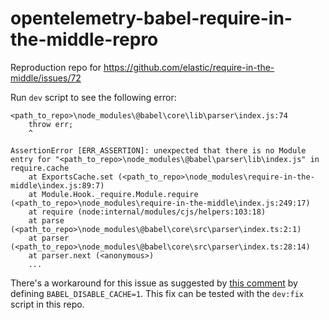 # opentelemetry-babel-require-in-the-middle-repro
Reproduction repo for https://github.com/elastic/require-in-the-middle/issues/72

Run `dev` script to see the following error:

```
<path_to_repo>\node_modules\@babel\core\lib\parser\index.js:74
    throw err;
    ^

AssertionError [ERR_ASSERTION]: unexpected that there is no Module entry for "<path_to_repo>\node_modules\@babel\parser\lib\index.js" in require.cache
    at ExportsCache.set (<path_to_repo>\node_modules\require-in-the-middle\index.js:89:7)
    at Module.Hook._require.Module.require (<path_to_repo>\node_modules\require-in-the-middle\index.js:249:17)
    at require (node:internal/modules/cjs/helpers:103:18)
    at parse (<path_to_repo>\node_modules\@babel\core\src\parser\index.ts:2:1)
    at parser (<path_to_repo>\node_modules\@babel\core\src\parser\index.ts:28:14)
    at parser.next (<anonymous>)
    ...
```

There's a workaround for this issue as suggested by [this comment](https://github.com/elastic/require-in-the-middle/issues/72#issuecomment-1568715875) by defining `BABEL_DISABLE_CACHE=1`. This fix can be tested with the `dev:fix` script in this repo.
